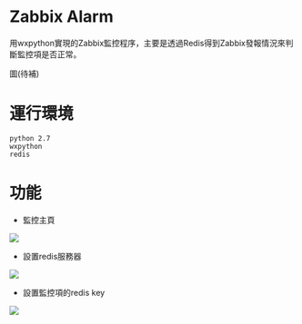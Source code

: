 Zabbix Alarm
===

用wxpython實現的Zabbix監控程序，主要是透過Redis得到Zabbix發報情況來判斷監控項是否正常。

圖(待補)

# 運行環境

```
python 2.7
wxpython
redis
```

# 功能

- 監控主頁

![](https://i.imgur.com/IOpfxLw.jpg)

- 設置redis服務器

![](https://i.imgur.com/Uom7uhH.jpg)

- 設置監控項的redis key

![](https://i.imgur.com/AJLVvO9.jpg)


